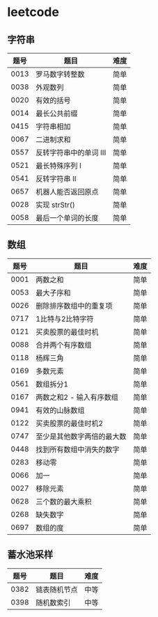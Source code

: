 # leetcode

## 字符串
|题号|题目|难度|
|----|----|----|
|0013|罗马数字转整数|简单|
|0038|外观数列|简单|
|0020|有效的括号|简单|
|0014|最长公共前缀|简单|
|0415|字符串相加|简单|
|0067|二进制求和|简单|
|0557|反转字符串中的单词 III|简单|
|0521|最长特殊序列 Ⅰ|简单|
|0541|反转字符串 II|简单|
|0657|机器人能否返回原点|简单|
|0028|实现 strStr()|简单|
|0058|最后一个单词的长度|简单|

## 数组
|题号|题目|难度|
|----|----|----|
|0001|两数之和|简单|
|0053|最大子序和|简单|
|0026|删除排序数组中的重复项|简单|
|0717|1比特与2比特字符|简单|
|0121|买卖股票的最佳时机|简单|
|0088|合并两个有序数组|简单|
|0118|杨辉三角|简单|
|0169|多数元素|简单|
|0561|数组拆分1|简单|
|0167|两数之和2 - 输入有序数组|简单|
|0941|有效的山脉数组|简单|
|0122|买卖股票的最佳时机2|简单|
|0747|至少是其他数字两倍的最大数|简单|
|0448|找到所有数组中消失的数字|简单|
|0283|移动零|简单|
|0066|加一|简单|
|0027|移除元素|简单|
|0628|三个数的最大乘积|简单|
|0268|缺失数字|简单|
|0697|数组的度|简单|

## 蓄水池采样
|题号|题目|难度|
|----|----|----|
|0382|链表随机节点|中等|
|0398|随机数索引|中等|